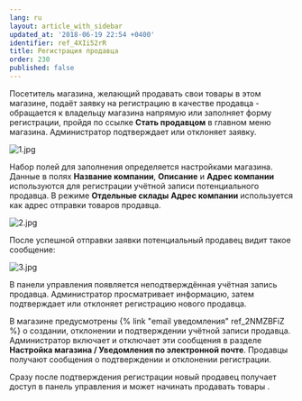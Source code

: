 ```yaml
---
lang: ru
layout: article_with_sidebar
updated_at: '2018-06-19 22:54 +0400'
identifier: ref_4XIi52rR
title: Регистрация продавца
order: 230
published: false
---
```

Посетитель магазина, желающий продавать свои товары в этом магазине, подаёт заявку на регистрацию в качестве продавца - обращается к владельцу магазина напрямую или заполняет форму регистрации, пройдя по ссылке **Стать продавцом** в главном меню магазина. Администратор подтверждает или отклоняет заявку.

![1.jpg]({{site.baseurl}}/attachments/ref_4XIi52rR/1.jpg)

Набор полей для заполнения определяется настройками магазина. Данные в полях **Название компании**, **Описание** и **Адрес компании** используются для регистрации учётной записи потенциального продавца. В режиме **Отдельные склады** **Адрес компании** используется как адрес отправки товаров продавца. 

![2.jpg]({{site.baseurl}}/attachments/ref_4XIi52rR/2.jpg)

После успешной отправки заявки потенциальный продавец видит такое сообщение:

![3.jpg]({{site.baseurl}}/attachments/ref_4XIi52rR/3.jpg)

В панели управления появляется неподтверждённая учётная запись продавца. Администратор просматривает информацию, затем подтверждает или отклоняет регистрацию нового продавца. 

В магазине предусмотрены {% link "email уведомления" ref_2NMZBFiZ %} о создании, отклонении и подтверждении учётной записи продавца. Администратор включает и отключает эти сообщения в разделе **Настройка магазина / Уведомления по электронной почте**. Продавцы получают сообщения о подтверждении и отклонении регистрации.

Сразу после подтверждения регистрации новый продавец получает доступ в панель управления и может начинать продавать товары . 
